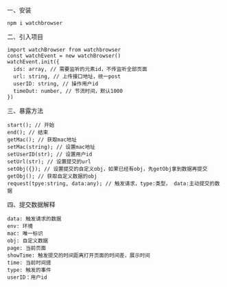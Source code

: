 一、安装

`npm i watchbrowser`

二、引入项目

```
import watchBrowser from watchbrowser
const watchEvent = new watchBrowser()
watchEvent.init({
  ids: array, // 需要监听的元素id，不传监听全部页面
  url: string, // 上传接口地址，统一post
  userID: string, // 操作用户id
  timeOut: number, // 节流时间，默认1000
})
```

三、暴露方法

    start(); // 开始
    end(); // 结束
    getMac(); // 获取mac地址
    setMac(string); // 设置mac地址
    setUserID(str); // 设置用户id
    setUrl(str); // 设置提交的url
    setObj({}); // 设置提交的自定义obj，如果已经有obj，先getObj拿到数据再提交
    getObj(); // 获取自定义数据的obj
    request(tpye:string, data:any); // 触发请求，type:类型， data:主动提交的数据

四、提交数据解释

    data: 触发请求的数据
    env: 环境
    mac: 唯一标识
    obj: 自定义数据
    page: 当前页面
    showTime: 触发提交的时间距离打开页面的时间差，展示时间
    time: 当前时间搓
    type: 触发的事件
    userID：用户id

